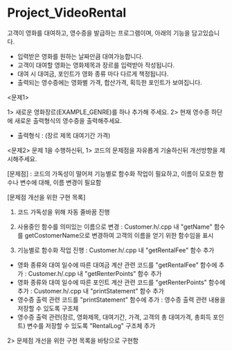 # Project_VideoRental

고객이 영화를 대여하고, 영수증을 발급하는 프로그램이며, 아래의 기능을 담고있습니다.

  - 입력받은 영화를 원하는 날짜만큼 대여가능합니다.
  - 고객이 대여할 영화는 영화제목과 장르를 입력받아 작성됩니다.
  - 대여 시 대여금, 포인트가 영화 종류 마다 다르게 책정됩니다.
  - 출력되는 영수증에는 영화별 가격, 합산가격, 획득한 포인트가 보여집니다.

<문제1>

  1> 새로운 영화장르(EXAMPLE_GENRE)를 하나 추가해 주세요.
  2> 현재 영수증 하단에 새로운 출력형식의 영수증을 출력해주세요.
  * 출력형식 : (장르 제목 대여기간 가격)
  
<문제2>
문제 1을 수행하신뒤, 
1> 코드의 문제점을 자유롭게 기술하신뒤 개선방향을 제시해주세요.

[문제점] 
: 코드의 가독성이 떨어져 기능별로 함수화 작업이 필요하고, 이름이 모호한 함수나 변수에 대해, 이름 변경이 필요함

[문제점 개선을 위한 구현 목록]
1) 코드 가독성을 위해 자동 줄바꿈 진행

2) 사용중인 함수를 의미있는 이름으로 변경
: Customer.h/.cpp 내 "getName" 함수를 getCostomerName으로 변경하여 고객의 이름을 얻기 위한 함수임을 표시

3) 기능별로 함수화 작업 진행
: Customer.h/.cpp 내 "getRentalFee" 함수 추가
- 영화 종류와 대여 일수에 따른 대여금 계산 관련 코드를 "getRentalFee" 함수에 추가
: Customer.h/.cpp 내 "getRenterPoints" 함수 추가
- 영화 종류와 대여 일수에 따른 포인트 계산 관련 코드를 "getRenterPoints" 함수에 추가
: Customer.h/.cpp 내 "printStatement" 함수 추가
- 영수증 출력 관련 코드를 "printStatement" 함수에 추가
: 영수증 출력 관련 내용을 저장할 수 있도록 구조체 
- 영수증 출력 관련(장르, 영화제목, 대여기간, 가격, 고객의 총 대여가격, 총회득 포인트) 변수를 저장할 수 있도록  "RentalLog" 구조체 추가

2> 문제점 개선을 위한 구현 목록을 바탕으로 구현함


